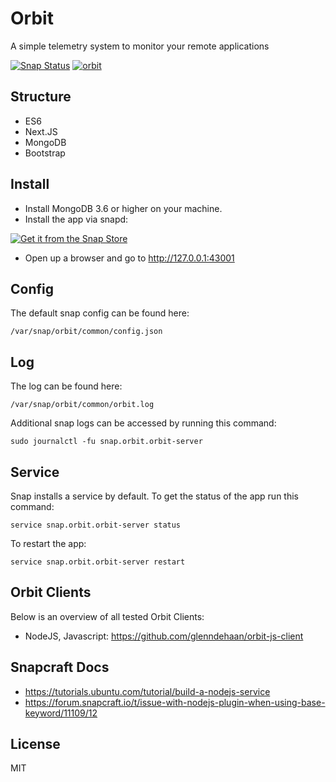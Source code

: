 # Orbit

A simple telemetry system to monitor your remote applications

[![Snap Status](https://build.snapcraft.io/badge/glenndehaan/orbit.svg)](https://build.snapcraft.io/user/glenndehaan/orbit) [![orbit](https://snapcraft.io//orbit/badge.svg)](https://snapcraft.io/orbit)

## Structure
- ES6
- Next.JS
- MongoDB
- Bootstrap

## Install
- Install MongoDB 3.6 or higher on your machine.
- Install the app via snapd:

[![Get it from the Snap Store](https://snapcraft.io/static/images/badges/en/snap-store-white.svg)](https://snapcraft.io/orbit)

- Open up a browser and go to http://127.0.0.1:43001

## Config
The default snap config can be found here:
```
/var/snap/orbit/common/config.json
```

## Log
The log can be found here:
```
/var/snap/orbit/common/orbit.log
```

Additional snap logs can be accessed by running this command:
```
sudo journalctl -fu snap.orbit.orbit-server
```

## Service
Snap installs a service by default. To get the status of the app run this command:
```
service snap.orbit.orbit-server status
```

To restart the app:
```
service snap.orbit.orbit-server restart
```

## Orbit Clients
Below is an overview of all tested Orbit Clients:
- NodeJS, Javascript: https://github.com/glenndehaan/orbit-js-client

## Snapcraft Docs
- https://tutorials.ubuntu.com/tutorial/build-a-nodejs-service
- https://forum.snapcraft.io/t/issue-with-nodejs-plugin-when-using-base-keyword/11109/12

## License

MIT
